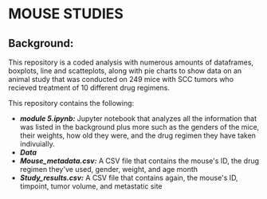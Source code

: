 # MOUSE STUDIES

## Background:
This repository is a coded analysis with numerous amounts of dataframes, boxplots, line and scatteplots, along with pie charts to show data on 
an animal study that was conducted on 249 mice with SCC tumors who recieved treatment of 10 different drug regimens.

  This repository contains the following:
 - ***module 5.ipynb:*** Jupyter notebook that analyzes all the information that was listed in the background plus more such as the genders of
  the mice, their weights, how old they were, and the drug regimen they have taken indivuially.
 - ***Data***
  - ***Mouse_metadata.csv:*** A CSV file that contains the mouse's ID, the drug regimen they've used, gender, weight, and age month
 - ***Study_results.csv:*** A CSV file that contains again, the mouse's ID, timpoint, tumor volume, and metastatic site
  
  
